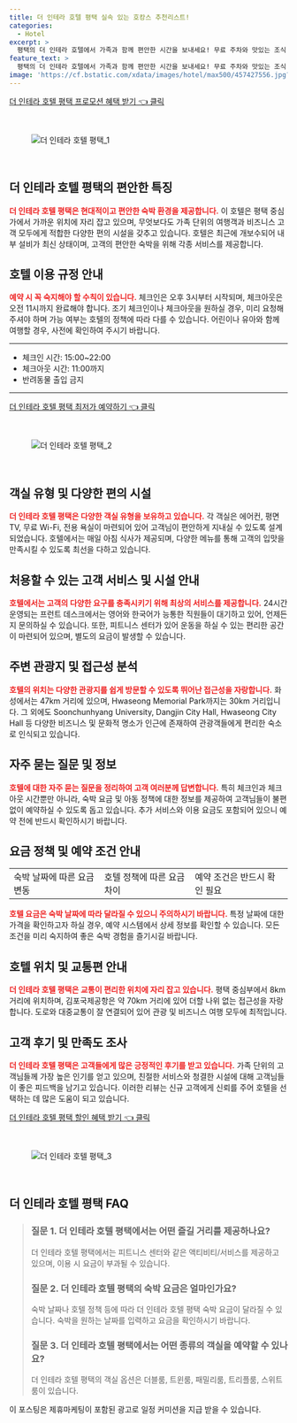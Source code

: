```yaml
---
title: 더 인테라 호텔 평택 실속 있는 호캉스 추천리스트!
categories:
  - Hotel
excerpt: >
  평택의 더 인테라 호텔에서 가족과 함께 편안한 시간을 보내세요! 무료 주차와 맛있는 조식 깔끔한 객실이 매력적입니다. 24시간 프런트 서비스로 편리한 여행을 즐기세요!
feature_text: >
  평택의 더 인테라 호텔에서 가족과 함께 편안한 시간을 보내세요! 무료 주차와 맛있는 조식 깔끔한 객실이 매력적입니다. 24시간 프런트 서비스로 편리한 여행을 즐기세요!
image: 'https://cf.bstatic.com/xdata/images/hotel/max500/457427556.jpg?k=bb8a96afbffa63b2479cb066036ecdf4113b9a4641be41cced2697e07e26d9ad&o=&hp=1'
---
```


<p><a class="modoo-button" href="https://tinyurl.com/258docsa" rel="nofollow noopener">더 인테라 호텔 평택 프로모션 혜택 받기 👈 클릭</a></p><br/>
<figure class="image"><img alt="더 인테라 호텔 평택_1" src="https://cf.bstatic.com/xdata/images/hotel/max1024x768/457427445.jpg?k=d024ded567bb408585bb327612f33ac93f821bfdc9f81c6de466e4806cdcfced&amp;o=&amp;hp=1"/></figure><br/>

<h2 id="호텔_특징">더 인테라 호텔 평택의 편안한 특징</h2>
<p><b><span style="color: #ee2323;">더 인테라 호텔 평택은 현대적이고 편안한 숙박 환경을 제공합니다.</span></b> 이 호텔은 평택 중심가에서 가까운 위치에 자리 잡고 있으며, 무엇보다도 가족 단위의 여행객과 비즈니스 고객 모두에게 적합한 다양한 편의 시설을 갖추고 있습니다. 호텔은 최근에 개보수되어 내부 설비가 최신 상태이며, 고객의 편안한 숙박을 위해 각종 서비스를 제공합니다.</p>
<h2 id="이용_규정">호텔 이용 규정 안내</h2>
<p><b><span style="color: #ee2323;">예약 시 꼭 숙지해야 할 수칙이 있습니다.</span></b> 체크인은 오후 3시부터 시작되며, 체크아웃은 오전 11시까지 완료해야 합니다. 조기 체크인이나 체크아웃을 원하실 경우, 미리 요청해 주셔야 하며 가능 여부는 호텔의 정책에 따라 다를 수 있습니다. 어린이나 유아와 함께 여행할 경우, 사전에 확인하여 주시기 바랍니다.</p>
<hr/>
<ul>
<li>체크인 시간: 15:00~22:00</li>
<li>체크아웃 시간: 11:00까지</li>
<li>반려동물 출입 금지</li>
</ul>
<hr/>
<p><a class="modoo-button" href="https://tinyurl.com/258docsa" rel="nofollow noopener">더 인테라 호텔 평택 최저가 예약하기 👈 클릭</a></p><br/>
<figure class="image"><img alt="더 인테라 호텔 평택_2" src="https://cf.bstatic.com/xdata/images/hotel/max500/457427556.jpg?k=bb8a96afbffa63b2479cb066036ecdf4113b9a4641be41cced2697e07e26d9ad&amp;o=&amp;hp=1"/></figure><br/>
<h2 id="객실_특징">객실 유형 및 다양한 편의 시설</h2>
<p><b><span style="color: #ee2323;">더 인테라 호텔 평택은 다양한 객실 유형을 보유하고 있습니다.</span></b> 각 객실은 에어컨, 평면 TV, 무료 Wi-Fi, 전용 욕실이 마련되어 있어 고객님이 편안하게 지내실 수 있도록 설계되었습니다. 호텔에서는 매일 아침 식사가 제공되며, 다양한 메뉴를 통해 고객의 입맛을 만족시킬 수 있도록 최선을 다하고 있습니다.</p>
<h2 id="시설_서비스">처용할 수 있는 고객 서비스 및 시설 안내</h2>
<p><b><span style="color: #ee2323;">호텔에서는 고객의 다양한 요구를 충족시키기 위해 최상의 서비스를 제공합니다.</span></b> 24시간 운영되는 프런트 데스크에서는 영어와 한국어가 능통한 직원들이 대기하고 있어, 언제든지 문의하실 수 있습니다. 또한, 피트니스 센터가 있어 운동을 하실 수 있는 편리한 공간이 마련되어 있으며, 별도의 요금이 발생할 수 있습니다.</p>
<h2 id="주변_관광안내">주변 관광지 및 접근성 분석</h2>
<p><b><span style="color: #ee2323;">호텔의 위치는 다양한 관광지를 쉽게 방문할 수 있도록 뛰어난 접근성을 자랑합니다.</span></b> 화성에서는 47km 거리에 있으며, Hwaseong Memorial Park까지는 30km 거리입니다. 그 외에도 Soonchunhyang University, Dangjin City Hall, Hwaseong City Hall 등 다양한 비즈니스 및 문화적 명소가 인근에 존재하여 관광객들에게 편리한 숙소로 인식되고 있습니다.</p>
<h2 id="FAQ">자주 묻는 질문 및 정보</h2>
<p><b><span style="color: #ee2323;">호텔에 대한 자주 묻는 질문을 정리하여 고객 여러분께 답변합니다.</span></b> 특히 체크인과 체크아웃 시간뿐만 아니라, 숙박 요금 및 아동 정책에 대한 정보를 제공하여 고객님들이 불편 없이 예약하실 수 있도록 돕고 있습니다. 추가 서비스와 이용 요금도 포함되어 있으니 예약 전에 반드시 확인하시기 바랍니다.</p>
<h2 id="요금_안내">요금 정책 및 예약 조건 안내</h2>
<table>
<tr>
<td>숙박 날짜에 따른 요금 변동</td>
<td>호텔 정책에 따른 요금 차이</td>
<td>예약 조건은 반드시 확인 필요</td>
</tr>
</table>
<p><b><span style="color: #ee2323;">호텔 요금은 숙박 날짜에 따라 달라질 수 있으니 주의하시기 바랍니다.</span></b> 특정 날짜에 대한 가격을 확인하고자 하실 경우, 예약 시스템에서 상세 정보를 확인할 수 있습니다. 모든 조건을 미리 숙지하여 좋은 숙박 경험을 즐기시길 바랍니다.</p>
<h2 id="교통편">호텔 위치 및 교통편 안내</h2>
<p><b><span style="color: #ee2323;">더 인테라 호텔 평택은 교통이 편리한 위치에 자리 잡고 있습니다.</span></b> 평택 중심부에서 8km 거리에 위치하며, 김포국제공항은 약 70km 거리에 있어 더할 나위 없는 접근성을 자랑합니다. 도로와 대중교통이 잘 연결되어 있어 관광 및 비즈니스 여행 모두에 최적입니다.</p>
<h2 id="고객_후기">고객 후기 및 만족도 조사</h2>
<p><b><span style="color: #ee2323;">더 인테라 호텔 평택은 고객들에게 많은 긍정적인 후기를 받고 있습니다.</span></b> 가족 단위의 고객님들께 가장 높은 인기를 얻고 있으며, 친절한 서비스와 청결한 시설에 대해 고객님들이 좋은 피드백을 남기고 있습니다. 이러한 리뷰는 신규 고객에게 신뢰를 주어 호텔을 선택하는 데 많은 도움이 되고 있습니다.</p>

<p><a class="modoo-button" href="https://tinyurl.com/258docsa" rel="nofollow noopener">더 인테라 호텔 평택 할인 혜택 받기 👈 클릭</a></p><br>

<figure class="image"><img src="https://cf.bstatic.com/xdata/images/hotel/max500/549898441.jpg?k=55f7617a24787c795485dea1a6eec68f268bf85fd0f7d28fbcefb41af624a6ca&o=&hp=1" alt="더 인테라 호텔 평택_3"></figure><br>
<h2 id="더 인테라 호텔 평택_FAQ">더 인테라 호텔 평택 FAQ</h2>
<div itemscope="" itemtype="https://schema.org/FAQPage"> 
<blockquote> 
<div itemscope="" itemprop="mainEntity" itemtype="https://schema.org/Question"> 
<h3 id="질문_1" itemprop="name">질문 1. 더 인테라 호텔 평택에서는 어떤 즐길 거리를 제공하나요?</h3> 
<div itemscope="" itemprop="acceptedAnswer" itemtype="https://schema.org/Answer"> 
<span itemprop="text"> 
<p>더 인테라 호텔 평택에서는 피트니스 센터와 같은 액티비티/서비스를 제공하고 있으며, 이용 시 요금이 부과될 수 있습니다.</p> 
</span> 
</div> 
</div> 

<div itemscope="" itemprop="mainEntity" itemtype="https://schema.org/Question"> 
<h3 id="질문_2" itemprop="name">질문 2. 더 인테라 호텔 평택의 숙박 요금은 얼마인가요?</h3> 
<div itemscope="" itemprop="acceptedAnswer" itemtype="https://schema.org/Answer"> 
<span itemprop="text"> 
<p>숙박 날짜나 호텔 정책 등에 따라 더 인테라 호텔 평택 숙박 요금이 달라질 수 있습니다. 숙박을 원하는 날짜를 입력하고 요금을 확인하시기 바랍니다.</p> 
</span> 
</div> 
</div> 

<div itemscope="" itemprop="mainEntity" itemtype="https://schema.org/Question"> 
<h3 id="질문_3" itemprop="name">질문 3. 더 인테라 호텔 평택에서는 어떤 종류의 객실을 예약할 수 있나요?</h3> 
<div itemscope="" itemprop="acceptedAnswer" itemtype="https://schema.org/Answer"> 
<span itemprop="text"> 
<p>더 인테라 호텔 평택의 객실 옵션은 더블룸, 트윈룸, 패밀리룸, 트리플룸, 스위트룸이 있습니다.</p> 
</span> 
</div> 
</div> 
</blockquote> 
</div><p>이 포스팅은 제휴마케팅이 포함된 광고로 일정 커미션을 지급 받을 수 있습니다.</p>

